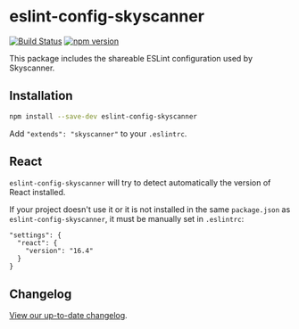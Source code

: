 # eslint-config-skyscanner

[![Build Status](https://github.com/Skyscanner/eslint-config-skyscanner/workflows/ESLint%20Config%20Skyscanner%20CI/badge.svg)](https://github.com/Skyscanner/eslint-config-skyscanner/actions)
[![npm version](https://img.shields.io/npm/v/eslint-config-skyscanner.svg)](https://www.npmjs.com/package/eslint-config-skyscanner)

This package includes the shareable ESLint configuration used by Skyscanner.

## Installation

```bash
npm install --save-dev eslint-config-skyscanner
```

Add `"extends": "skyscanner"` to your `.eslintrc`.

## React

`eslint-config-skyscanner` will try to detect automatically the version of React installed.

If your project doesn't use it or it is not installed in the same `package.json` as `eslint-config-skyscanner`, it must be manually set in `.eslintrc`:

```
"settings": {
  "react": {
    "version": "16.4"
  }
}
```

## Changelog

[View our up-to-date changelog](./CHANGELOG.md).
